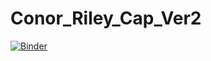 # Conor_Riley_Cap_Ver2
[![Binder](https://mybinder.org/badge_logo.svg)](https://mybinder.org/v2/gh/ccriley1617/Conor_Riley_Cap_Ver2.git/main?urlpath=%2Fvoila%2Frender%2FConor_Riley_Cap_Ver2.ipynb)
